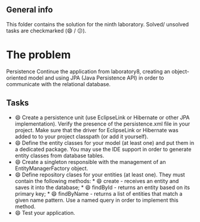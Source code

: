 ## General info
This folder contains the solution for the ninth laboratory. Solved/ unsolved tasks are checkmarked (:smile: / :confused:).

# The problem

Persistence
Continue the application from laboratory8, creating an object-oriented model and using JPA (Java Persistence API) in order to communicate with the relational database.

## Tasks
  * :smile: Create a persistence unit (use EclipseLink or Hibernate or other JPA implementation).
Verify the presence of the persistence.xml file in your project. Make sure that the driver for EclipseLink or Hibernate was added to to your project classpath (or add it yourself).
  * :smile: Define the entity classes for your model (at least one) and put them in a dedicated package. You may use the IDE support in order to generate entity classes from database tables.
  * :smile: Create a singleton responsible with the management of an EntityManagerFactory object.
  * :smile: Define repository clases for your entities (at least one). They must contain the following methods:
        * :smile: create - receives an entity and saves it into the database;
        * :smile: findById - returns an entity based on its primary key;
        * :smile: findByName - returns a list of entities that match a given name pattern. Use a named query in order to implement this method.
  * :smile: Test your application.
  
